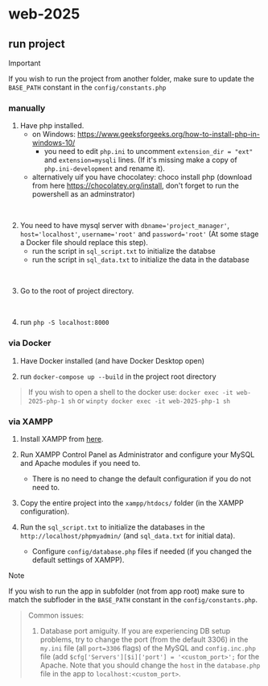 # web-2025

## run project

> [!IMPORTANT]
> If you wish to run the project from another folder, make sure to update the `BASE_PATH` constant in the `config/constants.php`
> 

### manually
1. Have php installed.
   - on Windows: https://www.geeksforgeeks.org/how-to-install-php-in-windows-10/
      - you need to edit `php.ini` to uncomment `extension_dir = "ext"` and `extension=mysqli` lines. (If it's missing make a copy of `php.ini-development` and rename it).
   - alternatively uif you have chocolatey: choco install php (download from here https://chocolatey.org/install, don't forget to run the powershell as an adminstrator)

<br>

2. You need to have mysql server with `dbname='project_manager'`, `host='localhost'`, `username='root'` and `password='root'` (At some stage a Docker file should replace this step).
   - run the script in `sql_script.txt` to initialize the databse
   - run the script in `sql_data.txt` to initialize the data in the database

<br>

3. Go to the root of project directory.

<br>

4. run `php -S localhost:8000`


### via Docker

1. Have Docker installed (and have Docker Desktop open)

2. run `docker-compose up --build` in the project root directory

> If you wish to open a shell to the docker use: `docker exec -it web-2025-php-1 sh` or `winpty docker exec -it web-2025-php-1 sh`

### via XAMPP

1. Install XAMPP from <a href="https://www.apachefriends.org/">here</a>.

2. Run XAMPP Control Panel as Administrator and configure your MySQL and Apache modules if you need to.

   - There is no need to change the default configuration if you do not need to.

3. Copy the entire project into the `xampp/htdocs/` folder (in the XAMPP configuration).

4. Run the `sql_script.txt` to initialize the databases in the `http://localhost/phpmyadmin/` (and `sql_data.txt` for initial data).

   - Configure `config/database.php` files if needed (if you changed the default settings of XAMPP).

> [!NOTE]
> If you wish to run the app in subfolder (not from app root) make sure to match the subfloder in the `BASE_PATH` constant in the `config/constants.php`.

> Common issues:
> 1. Database port amiguity. If you are experiencing DB setup problems, try to change the port (from the default 3306) in the `my.ini` file (all `port=3306` flags) of the MySQL and `config.inc.php` file (add `$cfg['Servers'][$i]['port'] = '<custom_port>';` for the Apache. Note that you should change the `host` in the `database.php` file in the app to `localhost:<custom_port>`.


